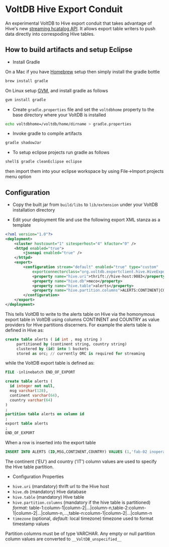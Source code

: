 # VoltDB Hive Export Conduit

An experimental VoltDB to Hive export conduit that takes advantage of Hive's new [streaming
hcatalog API](https://cwiki.apache.org/confluence/display/Hive/Streaming+Data+Ingest). It
allows export table writers to push data directly into correspoding Hive tables.

## How to build artifacts and setup Eclipse

* Install Gradle

On a Mac if you have [Homebrew](http://brew.sh/) setup then simply install the gradle bottle

```bash
brew install gradle
```

On Linux setup [GVM](http://gvmtool.net/), and install gradle as follows

```bash
gvm install gradle
```

* Create `gradle.properties` file and set the `voltdbhome` property
   to the base directory where your VoltDB is installed

```bash
echo voltdbhome=/voltdb/home/dirname > gradle.properties
```

* Invoke gradle to compile artifacts

```bash
gradle shadowJar
```

* To setup eclipse projects run gradle as follows

```bash
shell$ gradle cleanEclipse eclipse
```
then import them into your eclipse workspace by using File->Import projects menu option

## Configuration

* Copy the built jar from `build/libs` to `lib/extension` under your VoltDB installation directory

* Edit your deployment file and use the following export XML stanza as a template

```xml
<?xml version="1.0"?>
<deployment>
    <cluster hostcount="1" sitesperhost="4" kfactor="0" />
    <httpd enabled="true">
        <jsonapi enabled="true" />
    </httpd>
    <export>
        <configuration stream="default" enabled="true" type="custom"
            exportconnectorclass="org.voltdb.exportclient.hive.HiveExportClient">
            <property name="hive.uri">thrift://hive-host:9083</property>
            <property name="hive.db">meco</property>
            <property name="hive.table">alerts</property>
            <property name="hive.partition.columns">ALERTS:CONTINENT|COUNTRY</property>
        </configuration>
    </export>
</deployment>
```

This tells VoltDB to write to the alerts table on Hive via the
homonymous export table in VoltDB using columns CONTINENT and COUNTRY
as value providers for Hive partitions discerners. For example the
alerts table is defined in Hive as:

```sql
create table alerts ( id int , msg string )
     partitioned by (continent string, country string)
     clustered by (id) into 5 buckets
     stored as orc; // currently ORC is required for streaming
```

while the VoltDB export table is defined as:

```sql
FILE -inlinebatch END_OF_EXPORT

create table alerts (
  id integer not null,
  msg varchar(128),
  continent varchar(64),
  country varchar(64)
)
;
partition table alerts on column id
;
export table alerts
;
END_OF_EXPORT
```

When a row is inserted into the export table

```sql
INSERT INTO ALERTS (ID,MSG,CONTINENT,COUNTRY) VALUES (1,'fab-02 inoperable','EU','IT);
```

The continent ('EU') and country ('IT') column values are used to
specify the Hive table partition.

* Configuration Properties

- `hive.uri` (mandatory) thrift url to the Hive host
- `hive.db`  (mandatory) Hive database
- `hive.table` (mandatory) Hive table
- `hive.partition.columns` (mandatory if the hive table is partitioned) _format:_ table-1:column-1|column-2|...|column-n,table-2:column-1|column-2|...|column-n,...,table-n:column-1|column-2|...|column-n
- `timezone` (optional, _default:_ local timezone) timezone used to format timestamp values

Partition columns must be of type VARCHAR. Any empty or null partition column values are converted to `__VoltDB_unspecified__`
